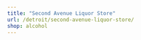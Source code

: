```yaml
---
title: "Second Avenue Liquor Store"
url: /detroit/second-avenue-liquor-store/
shop: alcohol
---
```

